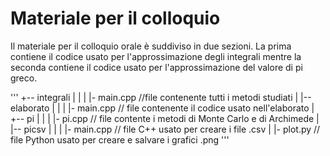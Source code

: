 # Materiale per il colloquio

Il materiale per il colloquio orale è suddiviso in due sezioni. La prima contiene il codice usato per l'approssimazione degli integrali mentre la seconda contiene il codice usato per l'approssimazione del valore di pi greco.

'''
+-- integrali
|   |
|   |- main.cpp //file contenente tutti i metodi studiati
|   |-- elaborato
|       |
|       |- main.cpp // file contenente il codice usato nell'elaborato
|
+-- pi
|   |
|   |- pi.cpp // file contente i metodi di Monte Carlo e di Archimede
|   |-- picsv
|       |
|       |- main.cpp // file C++ usato per creare i file .csv
|       |- plot.py // file Python usato per creare e salvare i grafici .png
'''
